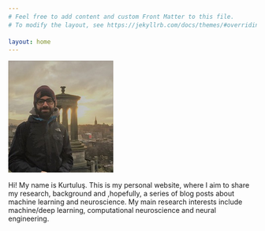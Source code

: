 ```yaml
---
# Feel free to add content and custom Front Matter to this file.
# To modify the layout, see https://jekyllrb.com/docs/themes/#overriding-theme-defaults

layout: home
---
```


![image](/assets/me_2_small.jpg#center)

Hi! My name is Kurtuluş. This is my personal website, where I aim to share my research, background and ,hopefully, a 
series of blog posts about machine learning and neuroscience. My main research interests include machine/deep learning, computational neuroscience 
and neural engineering.
 